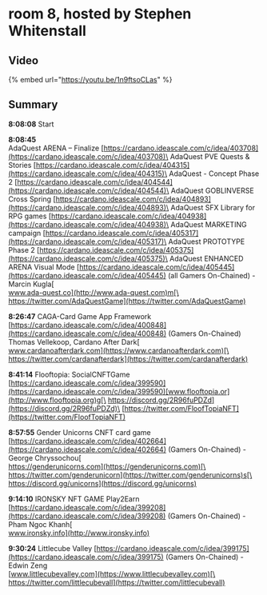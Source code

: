 # room 8, hosted by Stephen Whitenstall

## Video

{% embed url="https://youtu.be/1n9ftsoCLas" %}

## Summary

**8:08:08** Start

**8:08:45** \
AdaQuest ARENA – Finalize [https://cardano.ideascale.com/c/idea/403708](https://cardano.ideascale.com/c/idea/403708)\
AdaQuest PVE Quests & Stories [https://cardano.ideascale.com/c/idea/404315](https://cardano.ideascale.com/c/idea/404315)\
AdaQuest - Concept Phase 2 [https://cardano.ideascale.com/c/idea/404544](https://cardano.ideascale.com/c/idea/404544)\
AdaQuest GOBLINVERSE Cross Spring [https://cardano.ideascale.com/c/idea/404893](https://cardano.ideascale.com/c/idea/404893)\
AdaQuest SFX Library for RPG games [https://cardano.ideascale.com/c/idea/404938](https://cardano.ideascale.com/c/idea/404938)\
AdaQuest MARKETING campaign [https://cardano.ideascale.com/c/idea/405317](https://cardano.ideascale.com/c/idea/405317)\
AdaQuest PROTOTYPE Phase 2 [https://cardano.ideascale.com/c/idea/405375](https://cardano.ideascale.com/c/idea/405375)\
AdaQuest ENHANCED ARENA Visual Mode [https://cardano.ideascale.com/c/idea/405445](https://cardano.ideascale.com/c/idea/405445) (all Gamers On-Chained) - Marcin Kugla[\
www.ada-quest.co](http://www.ada-quest.com)m[\
https://twitter.com/AdaQuestGame](https://twitter.com/AdaQuestGame)

**8:26:47** CAGA-Card Game App Framework [https://cardano.ideascale.com/c/idea/400848](https://cardano.ideascale.com/c/idea/400848) (Gamers On-Chained) Thomas Vellekoop, Cardano After Dark[\
www.cardanoafterdark.com](https://www.cardanoafterdark.com)[\
https://twitter.com/cardanafterdark](https://twitter.com/cardanafterdark)

**8:41:14** Flooftopia: SocialCNFTGame [https://cardano.ideascale.com/c/idea/399590](https://cardano.ideascale.com/c/idea/399590)[www.flooftopia.or](http://www.flooftopia.org)g[\
https://discord.gg/2R96fuPDZd](https://discord.gg/2R96fuPDZd)\
[https://twitter.com/FloofTopiaNFT](https://twitter.com/FloofTopiaNFT)

**8:57:55** Gender Unicorns CNFT card game [https://cardano.ideascale.com/c/idea/402664](https://cardano.ideascale.com/c/idea/402664) (Gamers On-Chained)  - George Chryssochou[\
https://genderunicorns.com](https://genderunicorns.com)[\
https://twitter.com/genderunicorn](https://twitter.com/genderunicorns)s[\
https://discord.gg/unicorns](https://discord.gg/unicorns)

**9:14:10** IRONSKY NFT GAME Play2Earn [https://cardano.ideascale.com/c/idea/399208](https://cardano.ideascale.com/c/idea/399208) (Gamers On-Chained) - Pham Ngoc Khanh[\
www.ironsky.info](http://www.ironsky.info)

**9:30:24** Littlecube Valley [https://cardano.ideascale.com/c/idea/399175](https://cardano.ideascale.com/c/idea/399175) (Gamers On-Chained) -  Edwin Zeng[\
](https://www.littlecubevalley.com)[www.littlecubevalley.com](https://www.littlecubevalley.com)[\
https://twitter.com/littlecubevall](https://twitter.com/littlecubevall)
